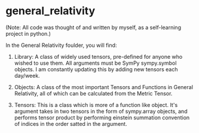 # general_relativity

(Note: All code was thought of and written by myself, as a self-learning project in python.)

In the General Relativity foulder, you will find:

1. Library: A class of widely used tensors, pre-defined for anyone who wished to use them. All arguments must be SymPy sympy.symbol objects.
I am constantly updating this by adding new tensors each day/week.

2. Objects: A class of the most important Tensors and Functions in General Relativity, all of which can be calculated from the Metric Tensor.

3. Tensors: This is a class which is more of a function like object. It's argument takes in two tensors in the form of sympy.array objects,
and performs tensor product by performing einstein summation convention of indices in the order satted in the argument.
